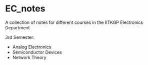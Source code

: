 # EC_notes
A collection of notes for different courses in the IITKGP Electronics Department 


3rd Semester:
* Analog Electronics
* Semiconductor Devices
* Network Theory
